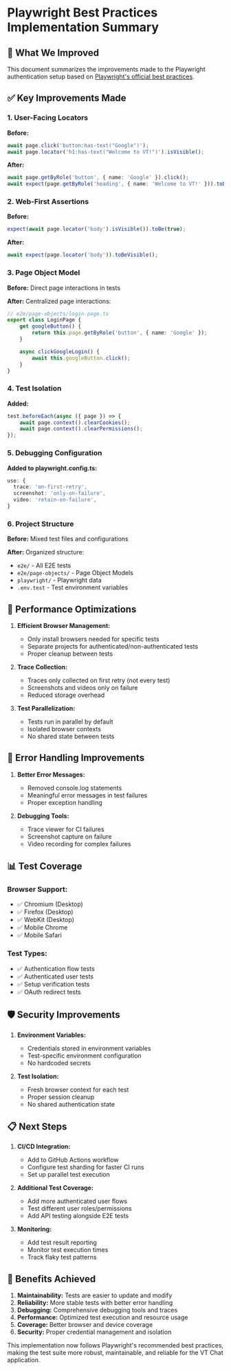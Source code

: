 # Playwright Best Practices Implementation Summary

## 🎯 What We Improved

This document summarizes the improvements made to the Playwright authentication setup based on [Playwright's official best practices](https://playwright.dev/docs/best-practices).

## ✅ Key Improvements Made

### 1. **User-Facing Locators**

**Before:**

```typescript
await page.click('button:has-text("Google")');
await page.locator('h1:has-text("Welcome to VT!")').isVisible();
```

**After:**

```typescript
await page.getByRole('button', { name: 'Google' }).click();
await expect(page.getByRole('heading', { name: 'Welcome to VT!' })).toBeVisible();
```

### 2. **Web-First Assertions**

**Before:**

```typescript
expect(await page.locator('body').isVisible()).toBe(true);
```

**After:**

```typescript
await expect(page.locator('body')).toBeVisible();
```

### 3. **Page Object Model**

**Before:** Direct page interactions in tests

**After:** Centralized page interactions:

```typescript
// e2e/page-objects/login-page.ts
export class LoginPage {
    get googleButton() {
        return this.page.getByRole('button', { name: 'Google' });
    }

    async clickGoogleLogin() {
        await this.googleButton.click();
    }
}
```

### 4. **Test Isolation**

**Added:**

```typescript
test.beforeEach(async ({ page }) => {
    await page.context().clearCookies();
    await page.context().clearPermissions();
});
```

### 5. **Debugging Configuration**

**Added to playwright.config.ts:**

```typescript
use: {
  trace: 'on-first-retry',
  screenshot: 'only-on-failure',
  video: 'retain-on-failure',
}
```

### 6. **Project Structure**

**Before:** Mixed test files and configurations

**After:** Organized structure:

- `e2e/` - All E2E tests
- `e2e/page-objects/` - Page Object Models
- `playwright/` - Playwright data
- `.env.test` - Test environment variables

## 🚀 Performance Optimizations

1. **Efficient Browser Management:**
   - Only install browsers needed for specific tests
   - Separate projects for authenticated/non-authenticated tests
   - Proper cleanup between tests

2. **Trace Collection:**
   - Traces only collected on first retry (not every test)
   - Screenshots and videos only on failure
   - Reduced storage overhead

3. **Test Parallelization:**
   - Tests run in parallel by default
   - Isolated browser contexts
   - No shared state between tests

## 🔧 Error Handling Improvements

1. **Better Error Messages:**
   - Removed console.log statements
   - Meaningful error messages in test failures
   - Proper exception handling

2. **Debugging Tools:**
   - Trace viewer for CI failures
   - Screenshot capture on failure
   - Video recording for complex failures

## 📊 Test Coverage

### Browser Support:

- ✅ Chromium (Desktop)
- ✅ Firefox (Desktop)
- ✅ WebKit (Desktop)
- ✅ Mobile Chrome
- ✅ Mobile Safari

### Test Types:

- ✅ Authentication flow tests
- ✅ Authenticated user tests
- ✅ Setup verification tests
- ✅ OAuth redirect tests

## 🛡️ Security Improvements

1. **Environment Variables:**
   - Credentials stored in environment variables
   - Test-specific environment configuration
   - No hardcoded secrets

2. **Test Isolation:**
   - Fresh browser context for each test
   - Proper session cleanup
   - No shared authentication state

## 📋 Next Steps

1. **CI/CD Integration:**
   - Add to GitHub Actions workflow
   - Configure test sharding for faster CI runs
   - Set up parallel test execution

2. **Additional Test Coverage:**
   - Add more authenticated user flows
   - Test different user roles/permissions
   - Add API testing alongside E2E tests

3. **Monitoring:**
   - Add test result reporting
   - Monitor test execution times
   - Track flaky test patterns

## 🎯 Benefits Achieved

1. **Maintainability:** Tests are easier to update and modify
2. **Reliability:** More stable tests with better error handling
3. **Debugging:** Comprehensive debugging tools and traces
4. **Performance:** Optimized test execution and resource usage
5. **Coverage:** Better browser and device coverage
6. **Security:** Proper credential management and isolation

This implementation now follows Playwright's recommended best practices, making the test suite more robust, maintainable, and reliable for the VT Chat application.
